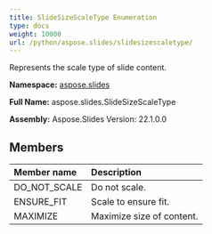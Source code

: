 ```yaml
---
title: SlideSizeScaleType Enumeration
type: docs
weight: 10000
url: /python/aspose.slides/slidesizescaletype/
---
```


Represents the scale type of slide content.

**Namespace:** [aspose.slides](/python/aspose.slides/)

**Full Name:** aspose.slides.SlideSizeScaleType

**Assembly:**  Aspose.Slides Version: 22.1.0.0

## **Members**
|**Member name**|**Description**|
| :- | :- |
|DO_NOT_SCALE|Do not scale.|
|ENSURE_FIT|Scale to ensure fit.|
|MAXIMIZE|Maximize size of content.|
